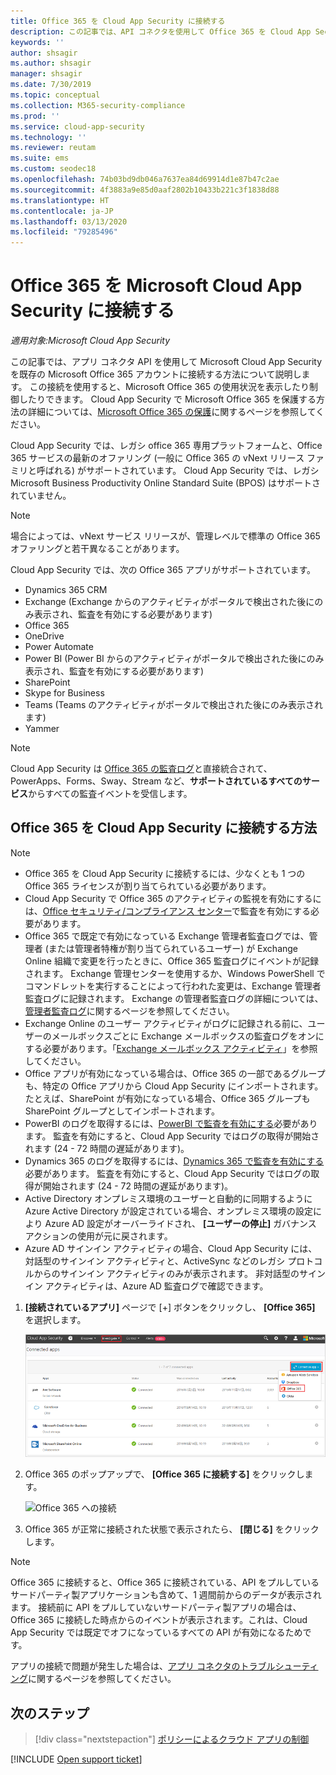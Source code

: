 ```yaml
---
title: Office 365 を Cloud App Security に接続する
description: この記事では、API コネクタを使用して Office 365 を Cloud App Security に接続し、使用状況を表示および制御する方法について説明します。
keywords: ''
author: shsagir
ms.author: shsagir
manager: shsagir
ms.date: 7/30/2019
ms.topic: conceptual
ms.collection: M365-security-compliance
ms.prod: ''
ms.service: cloud-app-security
ms.technology: ''
ms.reviewer: reutam
ms.suite: ems
ms.custom: seodec18
ms.openlocfilehash: 74b03bd9db046a7637ea84d69914d1e87b47c2ae
ms.sourcegitcommit: 4f3883a9e85d0aaf2802b10433b221c3f1838d88
ms.translationtype: HT
ms.contentlocale: ja-JP
ms.lasthandoff: 03/13/2020
ms.locfileid: "79285496"
---
```

# <a name="connect-office-365-to-microsoft-cloud-app-security"></a>Office 365 を Microsoft Cloud App Security に接続する

*適用対象:Microsoft Cloud App Security*

この記事では、アプリ コネクタ API を使用して Microsoft Cloud App Security を既存の Microsoft Office 365 アカウントに接続する方法について説明します。 この接続を使用すると、Microsoft Office 365 の使用状況を表示したり制御したりできます。 Cloud App Security で Microsoft Office 365 を保護する方法の詳細については、[Microsoft Office 365 の保護](protect-office-365.md)に関するページを参照してください。
  
Cloud App Security では、レガシ office 365 専用プラットフォームと、Office 365 サービスの最新のオファリング (一般に Office 365 の vNext リリース ファミリと呼ばれる) がサポートされています。  Cloud App Security では、レガシ Microsoft Business Productivity Online Standard Suite (BPOS) はサポートされていません。

> [!NOTE]
> 場合によっては、vNext サービス リリースが、管理レベルで標準の Office 365 オファリングと若干異なることがあります。

Cloud App Security では、次の Office 365 アプリがサポートされています。

- Dynamics 365 CRM
- Exchange (Exchange からのアクティビティがポータルで検出された後にのみ表示され、監査を有効にする必要があります)
- Office 365
- OneDrive
- Power Automate
- Power BI (Power BI からのアクティビティがポータルで検出された後にのみ表示され、監査を有効にする必要があります)
- SharePoint
- Skype for Business
- Teams (Teams のアクティビティがポータルで検出された後にのみ表示されます)
- Yammer

> [!NOTE]
> Cloud App Security は [Office 365 の監査ログ](https://docs.microsoft.com/microsoft-365/compliance/detailed-properties-in-the-office-365-audit-log?view=o365-worldwide)と直接統合されて、PowerApps、Forms、Sway、Stream など、**サポートされているすべてのサービス**からすべての監査イベントを受信します。

## <a name="how-to-connect-office-365-to-cloud-app-security"></a>Office 365 を Cloud App Security に接続する方法  

> [!NOTE]
>
>- Office 365 を Cloud App Security に接続するには、少なくとも 1 つの Office 365 ライセンスが割り当てられている必要があります。
>- Cloud App Security で Office 365 のアクティビティの監視を有効にするには、[Office セキュリティ/コンプライアンス センター](https://support.microsoft.com/help/4026501/office-auditing-in-office-365-for-admins)で監査を有効にする必要があります。
>- Office 365 で既定で有効になっている Exchange 管理者監査ログでは、管理者 (または管理者特権が割り当てられているユーザー) が Exchange Online 組織で変更を行ったときに、Office 365 監査ログにイベントが記録されます。 Exchange 管理センターを使用するか、Windows PowerShell でコマンドレットを実行することによって行われた変更は、Exchange 管理者監査ログに記録されます。 Exchange の管理者監査ログの詳細については、[管理者監査ログ](https://docs.microsoft.com/exchange/security-and-compliance/exchange-auditing-reports/view-administrator-audit-log)に関するページを参照してください。
>- Exchange Online のユーザー アクティビティがログに記録される前に、ユーザーのメールボックスごとに Exchange メールボックスの監査ログをオンにする必要があります。「[Exchange メールボックス アクティビティ](https://support.office.com/article/Search-the-audit-log-in-the-Office-365-Security-Compliance-Center-0d4d0f35-390b-4518-800e-0c7ec95e946c)」を参照してください。
>- Office アプリが有効になっている場合は、Office 365 の一部であるグループも、特定の Office アプリから Cloud App Security にインポートされます。たとえば、SharePoint が有効になっている場合、Office 365 グループも SharePoint グループとしてインポートされます。
>- PowerBI のログを取得するには、[PowerBI で監査を有効にする](https://powerbi.microsoft.com/documentation/powerbi-admin-auditing/)必要があります。 監査を有効にすると、Cloud App Security ではログの取得が開始されます (24 - 72 時間の遅延があります)。
>- Dynamics 365 のログを取得するには、[Dynamics 365 で監査を有効にする](https://docs.microsoft.com/dynamics365/customer-engagement/admin/enable-use-comprehensive-auditing#enable-auditing)必要があります。 監査を有効にすると、Cloud App Security ではログの取得が開始されます (24 - 72 時間の遅延があります)。
>- Active Directory オンプレミス環境のユーザーと自動的に同期するように Azure Active Directory が設定されている場合、オンプレミス環境の設定により Azure AD 設定がオーバーライドされ、 **[ユーザーの停止]** ガバナンス アクションの使用が元に戻されます。
>- Azure AD サインイン アクティビティの場合、Cloud App Security には、対話型のサインイン アクティビティと、ActiveSync などのレガシ プロトコルからのサインイン アクティビティのみが表示されます。 非対話型のサインイン アクティビティは、Azure AD 監査ログで確認できます。

1. **[接続されているアプリ]** ページで [+] ボタンをクリックし、 **[Office 365]** を選択します。

    ![Office 365 への接続](media/connect-0365.png)

2. Office 365 のポップアップで、 **[Office 365 に接続する]** をクリックします。

    ![Office 365 への接続](media/office-connect.png)

3. Office 365 が正常に接続された状態で表示されたら、 **[閉じる]** をクリックします。

> [!NOTE]
> Office 365 に接続すると、Office 365 に接続されている、API をプルしているサードパーティ製アプリケーションも含めて、1 週間前からのデータが表示されます。 接続前に API をプルしていないサードパーティ製アプリの場合は、Office 365 に接続した時点からのイベントが表示されます。これは、Cloud App Security では既定でオフになっているすべての API が有効になるためです。

アプリの接続で問題が発生した場合は、[アプリ コネクタのトラブルシューティング](troubleshooting-api-connectors-using-error-messages.md)に関するページを参照してください。

## <a name="next-steps"></a>次のステップ

> [!div class="nextstepaction"]
> [ポリシーによるクラウド アプリの制御](control-cloud-apps-with-policies.md)

[!INCLUDE [Open support ticket](includes/support.md)]
